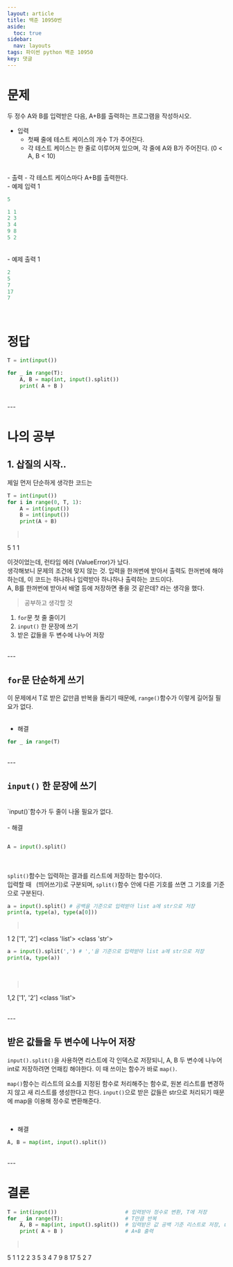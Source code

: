```yaml
---
layout: article
title: 백준 10950번
aside:
  toc: true
sidebar:
  nav: layouts
tags: 파이썬 python 백준 10950
key: 댓글
---
```


<head>
  <style>
    table.dataframe {
      white-space: normal;
      width: 100%;
      height: 240px;
      display: block;
      overflow: auto;
      font-family: Arial, sans-serif;
      font-size: 0.9rem;
      line-height: 20px;
      text-align: center;
      border: 0px !important;
    }

    table.dataframe th {
      text-align: center;
      font-weight: bold;
      padding: 8px;
    }

    table.dataframe td {
      text-align: center;
      padding: 8px;
    }

    table.dataframe tr:hover {
      background: #b8d1f3; 
    }

    .output_prompt {
      overflow: auto;
      font-size: 0.9rem;
      line-height: 1.45;
      border-radius: 0.3rem;
      -webkit-overflow-scrolling: touch;
      padding: 0.8rem;
      margin-top: 0;
      margin-bottom: 15px;
      font: 1rem Consolas, "Liberation Mono", Menlo, Courier, monospace;
      color: $code-text-color;
      border: solid 1px $border-color;
      border-radius: 0.3rem;
      word-break: normal;
      white-space: pre;
    }

  .dataframe tbody tr th:only-of-type {
      vertical-align: middle;
  }

  .dataframe tbody tr th {
      vertical-align: top;
  }

  .dataframe thead th {
      text-align: center !important;
      padding: 8px;
  }

  .page__content p {
      margin: 0 0 0px !important;
  }

  .page__content p > strong {
    font-size: 0.8rem !important;
  }

  </style>
</head>

# 문제

두 정수 A와 B를 입력받은 다음, A+B를 출력하는 프로그램을 작성하시오.
<br>
- 입력
  - 첫째 줄에 테스트 케이스의 개수 T가 주어진다.
  - 각 테스트 케이스는 한 줄로 이루어져 있으며, 각 줄에 A와 B가 주어진다. (0 < A, B < 10)
<br>
- 출력
  - 각 테스트 케이스마다 A+B를 출력한다.
<br>
- 예제 입력 1 

```python
5

1 1
2 3
3 4
9 8
5 2
```
<br>
- 예제 출력 1 

```python
2
5
7
17
7
```

<br>


# 정답

```python
T = int(input())

for _ in range(T):
    A, B = map(int, input().split())
    print( A + B )
```



<br>
---
<br>



# 나의 공부

## 1. 삽질의 시작..


제일 먼저 단순하게 생각한 코드는



```python
T = int(input())
for i in range(0, T, 1):
    A = int(input())
    B = int(input())
    print(A + B)
```

> <pre>
  5
  1 1
</pre>

이것이었는데, 런타임 에러 (ValueError)가 났다.
<br>
생각해보니 문제의 조건에 맞지 않는 것. 입력을 한꺼번에 받아서 출력도 한꺼번에 해야 하는데, 이 코드는 하나하나 입력받아 하나하나 출력하는 코드이다.
<br>
A, B를 한꺼번에 받아서 배열 등에 저장하면 좋을 것 같은데? 라는 생각을 했다.


> 공부하고 생각할 것
   1. `for`문 첫 줄 줄이기
   2. `input()` 한 문장에 쓰기
   3. 받은 값들을 두 변수에 나누어 저장


<br>
---
<br>



## `for`문 단순하게 쓰기



이 문제에서 T로 받은 값만큼 반복을 돌리기 때문에, `range()`함수가 이렇게 길어질 필요가 없다.
<br><br>
- 해결

```python
for _ in range(T)
```



<br>
---
<br>




## `input()` 한 문장에 쓰기
<br>
`input()`함수가 두 줄이 나올 필요가 없다.
<br><br>
- 해결

```python

A = input().split()

```

<br><br>
`split()`함수는 입력하는 결과를 리스트에 저장하는 함수이다.
<br>
입력할 때 ` `(띄어쓰기)로 구분되며, `split()`함수 안에 다른 기호를 쓰면 그 기호를 기준으로 구분된다.



```python
a = input().split() # 공백을 기준으로 입력받아 list a에 str으로 저장
print(a, type(a), type(a[0]))
```

> <pre>
  1 2
  ['1', '2'] <class 'list'> <class 'str'>
</pre>


```python
a = input().split(',') # ','을 기준으로 입력받아 list a에 str으로 저장
print(a, type(a))
```

<br>

> <pre>
  1,2
  ['1', '2'] <class 'list'>
</pre>


<br>
---
<br>


## 받은 값들을 두 변수에 나누어 저장



`input().split()`을 사용하면 리스트에 각 인덱스로 저장되니, A, B 두 변수에 나누어 int로 저장하려면 언패킹 해야한다.
이 때 쓰이는 함수가 바로 `map()`.
<br>

`map()`함수는 리스트의 요소를 지정된 함수로 처리해주는 함수로, 원본 리스트를 변경하지 않고 새 리스트를 생성한다고 한다. `input()`으로 받은 값들은 str으로 처리되기 때문에 map을 이용해 정수로 변환해준다.

<br>

- 해결

```python
A, B = map(int, input().split())
```



<br>
---
<br>




# 결론
```python
T = int(input())                      # 입력받아 정수로 변환, T에 저장
for _ in range(T):                    # T만큼 반복
    A, B = map(int, input().split())  # 입력받은 값 공백 기준 리스트로 저장, map으로 정수로 변환, A, B에 저장
    print( A + B )                    # A+B 출력
```

> <pre>
  5
  1 1
  2
  2 3
  5
  3 4
  7
  9 8
  17
  5 2
  7
</pre>

